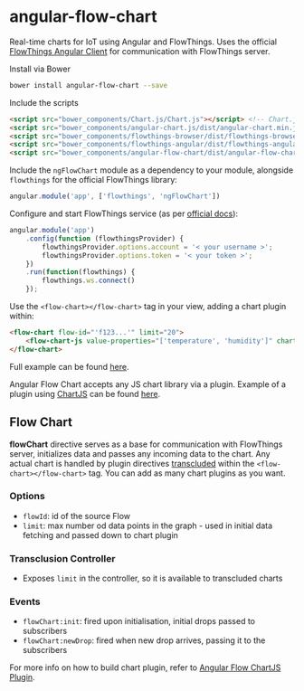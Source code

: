 # angular-flow-chart

Real-time charts for IoT using Angular and FlowThings. Uses the official [FlowThings Angular Client](https://github.com/flowthings/angular-client)
for communication with FlowThings server.

Install via Bower
```sh
bower install angular-flow-chart --save
```

Include the scripts
```html
<script src="bower_components/Chart.js/Chart.js"></script> <!-- Chart.js -->
<script src="bower_components/angular-chart.js/dist/angular-chart.min.js"></script> <!-- Angular Chart.js -->
<script src="bower_components/flowthings-browser/dist/flowthings-browser.min.js"></script> <!-- FlowThings Browser -->
<script src="bower_components/flowthings-angular/dist/flowthings-angular.min.js"></script> <!-- FlowThings Angular -->
<script src="bower_components/angular-flow-chart/dist/angular-flow-chart.min.js"></script> <!-- Angular Flow Charts -->
```

Include the `ngFlowChart` module as a dependency to your module, alongside `flowthings` for the official FlowThings library:
```js
angular.module('app', ['flowthings', 'ngFlowChart'])
```

Configure and start FlowThings service (as per [official docs](https://github.com/flowthings/angular-client#example)):
```js
angular.module('app')
    .config(function (flowthingsProvider) {
        flowthingsProvider.options.account = '< your username >';
        flowthingsProvider.options.token = '< your token >';
    })
    .run(function(flowthings) {
        flowthings.ws.connect()
    });
```

Use the `<flow-chart></flow-chart>` tag in your view, adding a chart plugin within:
```html
<flow-chart flow-id="'f123...'" limit="20">
    <flow-chart-js value-properties="['temperature', 'humidity']" chart-type="line"></flow-chart-js>
</flow-chart>
```

Full example can be found [here](http://sljux.github.io/angular-flow-chart).

Angular Flow Chart accepts any JS chart library via a plugin. Example of a plugin using [ChartJS](https://github.com/nnnick/Chart.js)
can be found [here](https://github.com/Sljux/angular-flow-chartjs).

## Flow Chart
__flowChart__ directive serves as a base for communication with FlowThings server, initializes data and passes any incoming data to the chart.
Any actual chart is handled by plugin directives [transcluded](https://docs.angularjs.org/guide/directive#creating-a-directive-that-wraps-other-elements)
within the `<flow-chart></flow-chart>` tag. You can add as many chart plugins as you want.


### Options
- `flowId`: id of the source Flow
- `limit`: max number od data points in the graph - used in initial data fetching and passed down to chart plugin

### Transclusion Controller
- Exposes `limit` in the controller, so it is available to transcluded charts

### Events
- `flowChart:init`: fired upon initialisation, initial drops passed to subscribers
- `flowChart:newDrop`: fired when new drop arrives, passing it to the subscribers


For more info on how to build chart plugin, refer to [Angular Flow ChartJS Plugin](https://github.com/Sljux/angular-flow-chartjs).